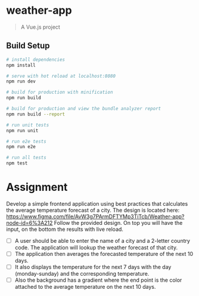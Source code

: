 # weather-app

> A Vue.js project

## Build Setup

``` bash
# install dependencies
npm install

# serve with hot reload at localhost:8080
npm run dev

# build for production with minification
npm run build

# build for production and view the bundle analyzer report
npm run build --report

# run unit tests
npm run unit

# run e2e tests
npm run e2e

# run all tests
npm test
```
# Assignment
Develop a simple frontend application using best practices that calculates the average temperature forecast of a city.
The design is located here:
https://www.figma.com/file/AvW3g7PArmDFTYMp3TiTcb/Weather-app?node-id=6%3A212
Follow the provided design. On top you will have the input, on the bottom the results with live reload.
- [ ] A user should be able to enter the name of a city and a 2-letter country code. The application will lookup the weather forecast of that city.
- [ ] The application then averages the forecasted temperature of the next 10 days.
- [ ] It also displays the temperature for the next 7 days with the day (monday-sunday) and the corresponding temperature.
- [ ] Also the background has a gradient where the end point is the color attached to the average temperature on the next 10 days.